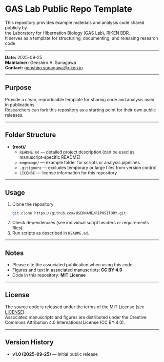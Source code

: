 # GAS Lab Public Repo Template

This repository provides example materials and analysis code shared publicly by  
the Laboratory for Hibernation Biology (GAS Lab), RIKEN BDR.  
It serves as a template for structuring, documenting, and releasing research code.

------------------------------------------------------------------------

**Date:** 2025-09-25  
**Maintainer:** Genshiro A. Sunagawa  
**Contact:** genshiro.sunagawa@riken.jp

------------------------------------------------------------------------

## Purpose

Provide a clean, reproducible template for sharing code and analysis used in publications.  
Researchers can fork this repository as a starting point for their own public releases.

------------------------------------------------------------------------

## Folder Structure

- **(root)/**
  - `README.md` — detailed project description (can be used as manuscript-specific README)  
  - `mogemoge/` — example folder for scripts or analysis pipelines  
  - `.gitignore` — excludes temporary or large files from version control  
  - `LICENSE` — license information for this repository  

------------------------------------------------------------------------

## Usage

1. Clone the repository:
    ````bash
    git clone https://github.com/USERNAME/REPOSITORY.git
    ````
2. Check dependencies (see individual script headers or requirements files).  
3. Run scripts as described in `README.md`.  

------------------------------------------------------------------------

## Notes

- Please cite the associated publication when using this code.  
- Figures and text in associated manuscripts: **CC BY 4.0**  
- Code in this repository: **MIT License**  

------------------------------------------------------------------------

## License

The source code is released under the terms of the MIT License (see [LICENSE](LICENSE)).  
Associated manuscripts and figures are distributed under the Creative Commons Attribution 4.0 International License (CC BY 4.0).

------------------------------------------------------------------------

## Version History

- **v1.0 (2025-09-25)** — Initial public release  
